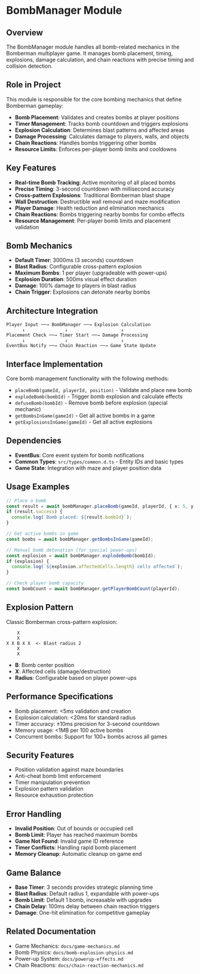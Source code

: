 # BombManager Module

## Overview
The BombManager module handles all bomb-related mechanics in the Bomberman multiplayer game. It manages bomb placement, timing, explosions, damage calculation, and chain reactions with precise timing and collision detection.

## Role in Project
This module is responsible for the core bombing mechanics that define Bomberman gameplay:
- **Bomb Placement**: Validates and creates bombs at player positions
- **Timer Management**: Tracks bomb countdown and triggers explosions
- **Explosion Calculation**: Determines blast patterns and affected areas
- **Damage Processing**: Calculates damage to players, walls, and objects
- **Chain Reactions**: Handles bombs triggering other bombs
- **Resource Limits**: Enforces per-player bomb limits and cooldowns

## Key Features
- **Real-time Bomb Tracking**: Active monitoring of all placed bombs
- **Precise Timing**: 3-second countdown with millisecond accuracy
- **Cross-pattern Explosions**: Traditional Bomberman blast shape
- **Wall Destruction**: Destructible wall removal and maze modification
- **Player Damage**: Health reduction and elimination mechanics
- **Chain Reactions**: Bombs triggering nearby bombs for combo effects
- **Resource Management**: Per-player bomb limits and placement validation

## Bomb Mechanics
- **Default Timer**: 3000ms (3 seconds) countdown
- **Blast Radius**: Configurable cross-pattern explosion
- **Maximum Bombs**: 1 per player (upgradeable with power-ups)
- **Explosion Duration**: 500ms visual effect duration
- **Damage**: 100% damage to players in blast radius
- **Chain Trigger**: Explosions can detonate nearby bombs

## Architecture Integration
```
Player Input ──→ BombManager ──→ Explosion Calculation
      ↓               ↓                    ↓
Placement Check ──→ Timer Start ──→ Damage Processing
      ↓               ↓                    ↓
EventBus Notify ──→ Chain Reaction ──→ Game State Update
```

## Interface Implementation
Core bomb management functionality with the following methods:
- `placeBomb(gameId, playerId, position)` - Validate and place new bomb
- `explodeBomb(bombId)` - Trigger bomb explosion and calculate effects
- `defuseBomb(bombId)` - Remove bomb before explosion (special mechanic)
- `getBombsInGame(gameId)` - Get all active bombs in a game
- `getExplosionsInGame(gameId)` - Get all active explosions

## Dependencies
- **EventBus**: Core event system for bomb notifications
- **Common Types**: `src/types/common.d.ts` - Entity IDs and basic types
- **Game State**: Integration with maze and player position data

## Usage Examples
```typescript
// Place a bomb
const result = await bombManager.placeBomb(gameId, playerId, { x: 5, y: 7 });
if (result.success) {
  console.log(`Bomb placed: ${result.bombId}`);
}

// Get active bombs in game
const bombs = await bombManager.getBombsInGame(gameId);

// Manual bomb detonation (for special power-ups)
const explosion = await bombManager.explodeBomb(bombId);
if (explosion) {
  console.log(`${explosion.affectedCells.length} cells affected`);
}

// Check player bomb capacity
const bombCount = await bombManager.getPlayerBombCount(playerId);
```

## Explosion Pattern
Classic Bomberman cross-pattern explosion:
```
    X
    X
X X B X X  <- Blast radius 2
    X
    X
```
- **B**: Bomb center position
- **X**: Affected cells (damage/destruction)
- **Radius**: Configurable based on player power-ups

## Performance Specifications
- Bomb placement: <5ms validation and creation
- Explosion calculation: <20ms for standard radius
- Timer accuracy: ±10ms precision for 3-second countdown
- Memory usage: <1MB per 100 active bombs
- Concurrent bombs: Support for 100+ bombs across all games

## Security Features
- Position validation against maze boundaries
- Anti-cheat bomb limit enforcement
- Timer manipulation prevention
- Explosion pattern validation
- Resource exhaustion protection

## Error Handling
- **Invalid Position**: Out of bounds or occupied cell
- **Bomb Limit**: Player has reached maximum bombs
- **Game Not Found**: Invalid game ID reference
- **Timer Conflicts**: Handling rapid bomb placement
- **Memory Cleanup**: Automatic cleanup on game end

## Game Balance
- **Base Timer**: 3 seconds provides strategic planning time
- **Blast Radius**: Default radius 1, expandable with power-ups
- **Bomb Limit**: Default 1 bomb, increasable with upgrades
- **Chain Delay**: 100ms delay between chain reaction triggers
- **Damage**: One-hit elimination for competitive gameplay

## Related Documentation
- Game Mechanics: `docs/game-mechanics.md`
- Bomb Physics: `docs/bomb-explosion-physics.md`
- Power-up System: `docs/powerup-effects.md`
- Chain Reactions: `docs/chain-reaction-mechanics.md`